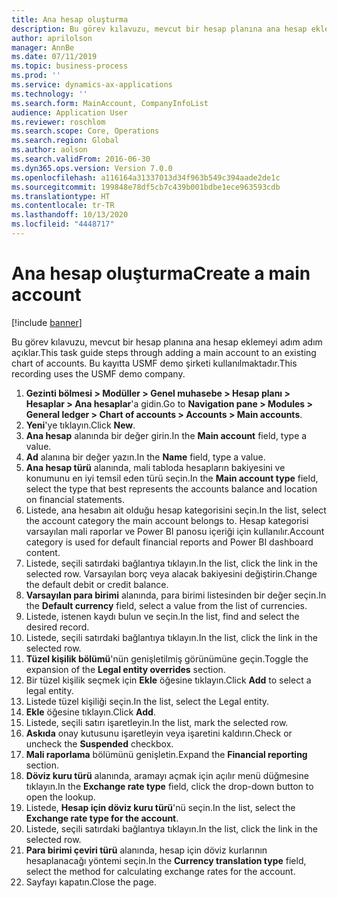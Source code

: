 ```yaml
---
title: Ana hesap oluşturma
description: Bu görev kılavuzu, mevcut bir hesap planına ana hesap eklemeyi adım adım açıklar.
author: aprilolson
manager: AnnBe
ms.date: 07/11/2019
ms.topic: business-process
ms.prod: ''
ms.service: dynamics-ax-applications
ms.technology: ''
ms.search.form: MainAccount, CompanyInfoList
audience: Application User
ms.reviewer: roschlom
ms.search.scope: Core, Operations
ms.search.region: Global
ms.author: aolson
ms.search.validFrom: 2016-06-30
ms.dyn365.ops.version: Version 7.0.0
ms.openlocfilehash: a116164a31337013d34f963b549c394aade2de1c
ms.sourcegitcommit: 199848e78df5cb7c439b001bdbe1ece963593cdb
ms.translationtype: HT
ms.contentlocale: tr-TR
ms.lasthandoff: 10/13/2020
ms.locfileid: "4448717"
---
```

# <a name="create-a-main-account"></a><span data-ttu-id="a6394-103">Ana hesap oluşturma</span><span class="sxs-lookup"><span data-stu-id="a6394-103">Create a main account</span></span>

[!include [banner](../../includes/banner.md)]

<span data-ttu-id="a6394-104">Bu görev kılavuzu, mevcut bir hesap planına ana hesap eklemeyi adım adım açıklar.</span><span class="sxs-lookup"><span data-stu-id="a6394-104">This task guide steps through adding a main account to an existing chart of accounts.</span></span> <span data-ttu-id="a6394-105">Bu kayıtta USMF demo şirketi kullanılmaktadır.</span><span class="sxs-lookup"><span data-stu-id="a6394-105">This recording uses the USMF demo company.</span></span>  

1. <span data-ttu-id="a6394-106">**Gezinti bölmesi > Modüller > Genel muhasebe > Hesap planı > Hesaplar > Ana hesaplar**'a gidin.</span><span class="sxs-lookup"><span data-stu-id="a6394-106">Go to **Navigation pane > Modules > General ledger > Chart of accounts > Accounts > Main accounts**.</span></span>
2. <span data-ttu-id="a6394-107">**Yeni**'ye tıklayın.</span><span class="sxs-lookup"><span data-stu-id="a6394-107">Click **New**.</span></span>
3. <span data-ttu-id="a6394-108">**Ana hesap** alanında bir değer girin.</span><span class="sxs-lookup"><span data-stu-id="a6394-108">In the **Main account** field, type a value.</span></span>
4. <span data-ttu-id="a6394-109">**Ad** alanına bir değer yazın.</span><span class="sxs-lookup"><span data-stu-id="a6394-109">In the **Name** field, type a value.</span></span>
5. <span data-ttu-id="a6394-110">**Ana hesap türü** alanında, mali tabloda hesapların bakiyesini ve konumunu en iyi temsil eden türü seçin.</span><span class="sxs-lookup"><span data-stu-id="a6394-110">In the **Main account type** field, select the type that best represents the accounts balance and location on financial statements.</span></span>
6. <span data-ttu-id="a6394-111">Listede, ana hesabın ait olduğu hesap kategorisini seçin.</span><span class="sxs-lookup"><span data-stu-id="a6394-111">In the list, select the account category the main account belongs to.</span></span> <span data-ttu-id="a6394-112">Hesap kategorisi varsayılan mali raporlar ve Power BI panosu içeriği için kullanılır.</span><span class="sxs-lookup"><span data-stu-id="a6394-112">Account category is used for default financial reports and Power BI dashboard content.</span></span>  
7. <span data-ttu-id="a6394-113">Listede, seçili satırdaki bağlantıya tıklayın.</span><span class="sxs-lookup"><span data-stu-id="a6394-113">In the list, click the link in the selected row.</span></span> <span data-ttu-id="a6394-114">Varsayılan borç veya alacak bakiyesini değiştirin.</span><span class="sxs-lookup"><span data-stu-id="a6394-114">Change the default debit or credit balance.</span></span>  
8. <span data-ttu-id="a6394-115">**Varsayılan para birimi** alanında, para birimi listesinden bir değer seçin.</span><span class="sxs-lookup"><span data-stu-id="a6394-115">In the **Default currency** field, select a value from the list of currencies.</span></span>
9. <span data-ttu-id="a6394-116">Listede, istenen kaydı bulun ve seçin.</span><span class="sxs-lookup"><span data-stu-id="a6394-116">In the list, find and select the desired record.</span></span>
10. <span data-ttu-id="a6394-117">Listede, seçili satırdaki bağlantıya tıklayın.</span><span class="sxs-lookup"><span data-stu-id="a6394-117">In the list, click the link in the selected row.</span></span>
11. <span data-ttu-id="a6394-118">**Tüzel kişilik bölümü**'nün genişletilmiş görünümüne geçin.</span><span class="sxs-lookup"><span data-stu-id="a6394-118">Toggle the expansion of the **Legal entity overrides** section.</span></span>
12. <span data-ttu-id="a6394-119">Bir tüzel kişilik seçmek için **Ekle** öğesine tıklayın.</span><span class="sxs-lookup"><span data-stu-id="a6394-119">Click **Add** to select a legal entity.</span></span>
13. <span data-ttu-id="a6394-120">Listede tüzel kişiliği seçin.</span><span class="sxs-lookup"><span data-stu-id="a6394-120">In the list, select the Legal entity.</span></span>
14. <span data-ttu-id="a6394-121">**Ekle** öğesine tıklayın.</span><span class="sxs-lookup"><span data-stu-id="a6394-121">Click **Add**.</span></span>
15. <span data-ttu-id="a6394-122">Listede, seçili satırı işaretleyin.</span><span class="sxs-lookup"><span data-stu-id="a6394-122">In the list, mark the selected row.</span></span>
16. <span data-ttu-id="a6394-123">**Askıda** onay kutusunu işaretleyin veya işaretini kaldırın.</span><span class="sxs-lookup"><span data-stu-id="a6394-123">Check or uncheck the **Suspended** checkbox.</span></span>
17. <span data-ttu-id="a6394-124">**Mali raporlama** bölümünü genişletin.</span><span class="sxs-lookup"><span data-stu-id="a6394-124">Expand the **Financial reporting** section.</span></span>
18. <span data-ttu-id="a6394-125">**Döviz kuru türü** alanında, aramayı açmak için açılır menü düğmesine tıklayın.</span><span class="sxs-lookup"><span data-stu-id="a6394-125">In the **Exchange rate type** field, click the drop-down button to open the lookup.</span></span>
19. <span data-ttu-id="a6394-126">Listede, **Hesap için döviz kuru türü**'nü seçin.</span><span class="sxs-lookup"><span data-stu-id="a6394-126">In the list, select the **Exchange rate type for the account**.</span></span>
20. <span data-ttu-id="a6394-127">Listede, seçili satırdaki bağlantıya tıklayın.</span><span class="sxs-lookup"><span data-stu-id="a6394-127">In the list, click the link in the selected row.</span></span>
21. <span data-ttu-id="a6394-128">**Para birimi çeviri türü** alanında, hesap için döviz kurlarının hesaplanacağı yöntemi seçin.</span><span class="sxs-lookup"><span data-stu-id="a6394-128">In the **Currency translation type** field, select the method for calculating exchange rates for the account.</span></span>
22. <span data-ttu-id="a6394-129">Sayfayı kapatın.</span><span class="sxs-lookup"><span data-stu-id="a6394-129">Close the page.</span></span>

